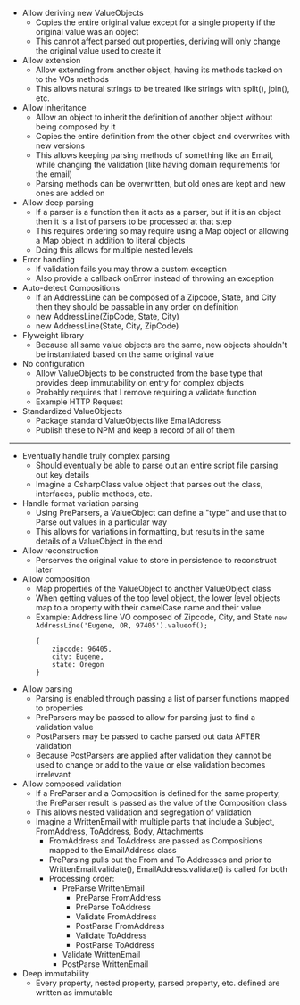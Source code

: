  - Allow deriving new ValueObjects
     - Copies the entire original value except for a single property if the original value was an object
     - This cannot affect parsed out properties, deriving will only change the original value used to create it
 - Allow extension
     - Allow extending from another object, having its methods tacked on to the VOs methods
     - This allows natural strings to be treated like strings with split(), join(), etc.
 - Allow inheritance
     - Allow an object to inherit the definition of another object without being composed by it
     - Copies the entire definition from the other object and overwrites with new versions
     - This allows keeping parsing methods of something like an Email, while changing the validation (like having domain requirements for the email)
     - Parsing methods can be overwritten, but old ones are kept and new ones are added on
 - Allow deep parsing
     - If a parser is a function then it acts as a parser, but if it is an object then it is a list of parsers to be processed at that step
     - This requires ordering so may require using a Map object or allowing a Map object in addition to literal objects
     - Doing this allows for multiple nested levels
 - Error handling
     - If validation fails you may throw a custom exception
     - Also provide a callback onError instead of throwing an exception
 - Auto-detect Compositions
     - If an AddressLine can be composed of a Zipcode, State, and City then they should be passable in any order on definition
     - new AddressLine(ZipCode, State, City)
     - new AddressLine(State, City, ZipCode)
 - Flyweight library
     - Because all same value objects are the same, new objects shouldn't be instantiated based on the same original value
 - No configuration
     - Allow ValueObjects to be constructed from the base type that provides deep immutability on entry for complex objects
     - Probably requires that I remove requiring a validate function
     - Example HTTP Request
 - Standardized ValueObjects
     - Package standard ValueObjects like EmailAddress
     - Publish these to NPM and keep a record of all of them

---

 - Eventually handle truly complex parsing
     - Should eventually be able to parse out an entire script file parsing out key details
     - Imagine a CsharpClass value object that parses out the class, interfaces, public methods, etc.
 - Handle format variation parsing
     - Using PreParsers, a ValueObject can define a "type" and use that to Parse out values in a particular way
     - This allows for variations in formatting, but results in the same details of a ValueObject in the end
 - Allow reconstruction
     - Perserves the original value to store in persistence to reconstruct later
 - Allow composition
     - Map properties of the ValueObject to another ValueObject class
     - When getting values of the top level object, the lower level objects map to a property with their camelCase name and their value
     - Example: Address line VO composed of Zipcode, City, and State
        `new AddressLine('Eugene, OR, 97405').valueof();`
        ```
        {
            zipcode: 96405,
            city: Eugene,
            state: Oregon
        }
        ```
 - Allow parsing
     - Parsing is enabled through passing a list of parser functions mapped to properties
     - PreParsers may be passed to allow for parsing just to find a validation value
     - PostParsers may be passed to cache parsed out data AFTER validation
     - Because PostParsers are applied after validation they cannot be used to change or add to the value or else validation becomes irrelevant
 - Allow composed validation
     - If a PreParser and a Composition is defined for the same property, the PreParser result is passed as the value of the Composition class
     - This allows nested validation and segregation of validation
     - Imagine a WrittenEmail with multiple parts that include a Subject, FromAddress, ToAddress, Body, Attachments
         - FromAddress and ToAddress are passed as Compositions mapped to the EmailAddress class
         - PreParsing pulls out the From and To Addresses and prior to WrittenEmail.validate(), EmailAddress.validate() is called for both
         - Processing order:
             - PreParse WrittenEmail
                 - PreParse FromAddress
                 - PreParse ToAddress
                 - Validate FromAddress
                 - PostParse FromAddress
                 - Validate ToAddress
                 - PostParse ToAddress
             - Validate WrittenEmail
             - PostParse WrittenEmail
 - Deep immutability
     - Every property, nested property, parsed property, etc. defined are written as immutable
